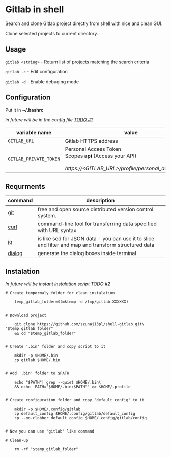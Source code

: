 # Gitlab in shell 

Search and clone Gitlab project directly from shell with nice and clean GUI.

Clone selected projects to current directory.


## Usage 

`gitlab <string>` - Return list of projects matching the search criteria

`gitlab -c` - Edit configuration

`gitlab -d` - Enable debuging mode 

## Configuration

Put it in __~/.bashrc__

_in future will be in the config file [TODO #1](https://github.com/szunaj13pl/shell-gitlab/issues/1)_

|variable name          |value      |exemple                                                  |  
|----------------------|------------|---------------------------------------------------------|
|`GITLAB_URL`| Gitlab HTTPS address |`export GITLAB_URL=gitlab.company.com`|
|`GITLAB_PRIVATE_TOKEN`| Personal Access Token <br> Scopes **api** (Access your API)<br><br>  *https://<GITLAB_URL>/profile/personal_access_tokens*|`export GITLAB_PRIVATE_TOKEN=verySecretToken123`|



## Requrments


|   command                                             |      description                                                  |
|-------------------------------------------------------|-------------------------------------------------------------------|
|[git](https://git-scm.com/)                            | free and open source distributed version control system.          |
|[curl](https://github.com/curl/curl)                   | command-line tool for transferring data specified with URL syntax |
|[jq](https://stedolan.github.io/jq/)                   | is like sed for JSON data - you can use it to slice and filter and map and transform structured data  |
|[dialog](http://linuxcommand.org/lc3_adv_dialog.php)   | generate the dialog boxes inside terminal                                      |

## Instalation

_In future will be instant instalation script [TODO #2](https://github.com/szunaj13pl/shell-gitlab/issues/2)_


```
# Create tempormaly folder for clean instalation

    temp_gitlab_folder=$(mktemp -d /tmp/gitlab.XXXXXX)


# Download project

    git clone https://github.com/szunaj13pl/shell-gitlab.git\ "$temp_gitlab_folder"
    && cd "$temp_gitlab_folder"


# Create '.bin' folder and copy script to it

    mkdir -p $HOME/.bin
    cp gitlab $HOME/.bin


# Add '.bin' folder to $PATH

    echo "$PATH"| grep --quiet $HOME/.bin\
    && echo 'PATH="$HOME/.bin:$PATH"' >> $HOME/.profile


# Create configuration folder and copy 'default_config' to it

    mkdir -p $HOME/.config/gitlab
    cp default_config $HOME/.config/gitlab/default_config
    cp --no-clobber default_config $HOME/.config/gitlab/config

    
# Now you can use 'gitlab' like command 

# Clean-up

    rm -rf "$temp_gitlab_folder"

```